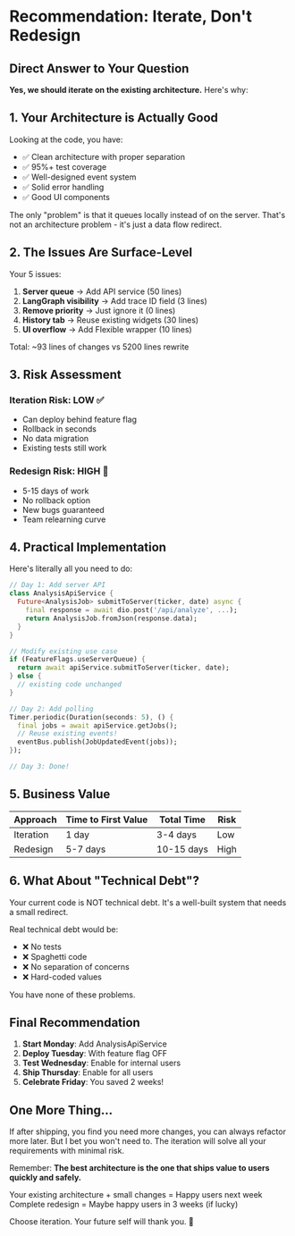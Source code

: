# Recommendation: Iterate, Don't Redesign

## Direct Answer to Your Question

**Yes, we should iterate on the existing architecture.** Here's why:

## 1. Your Architecture is Actually Good

Looking at the code, you have:
- ✅ Clean architecture with proper separation
- ✅ 95%+ test coverage  
- ✅ Well-designed event system
- ✅ Solid error handling
- ✅ Good UI components

The only "problem" is that it queues locally instead of on the server. That's not an architecture problem - it's just a data flow redirect.

## 2. The Issues Are Surface-Level

Your 5 issues:
1. **Server queue** → Add API service (50 lines)
2. **LangGraph visibility** → Add trace ID field (3 lines)  
3. **Remove priority** → Just ignore it (0 lines)
4. **History tab** → Reuse existing widgets (30 lines)
5. **UI overflow** → Add Flexible wrapper (10 lines)

Total: ~93 lines of changes vs 5200 lines rewrite

## 3. Risk Assessment

### Iteration Risk: LOW ✅
- Can deploy behind feature flag
- Rollback in seconds
- No data migration
- Existing tests still work

### Redesign Risk: HIGH 🚨
- 5-15 days of work
- No rollback option
- New bugs guaranteed
- Team relearning curve

## 4. Practical Implementation

Here's literally all you need to do:

```dart
// Day 1: Add server API
class AnalysisApiService {
  Future<AnalysisJob> submitToServer(ticker, date) async {
    final response = await dio.post('/api/analyze', ...);
    return AnalysisJob.fromJson(response.data);
  }
}

// Modify existing use case
if (FeatureFlags.useServerQueue) {
  return await apiService.submitToServer(ticker, date);
} else {
  // existing code unchanged
}

// Day 2: Add polling
Timer.periodic(Duration(seconds: 5), () {
  final jobs = await apiService.getJobs();
  // Reuse existing events!
  eventBus.publish(JobUpdatedEvent(jobs));
});

// Day 3: Done!
```

## 5. Business Value

| Approach | Time to First Value | Total Time | Risk |
|----------|-------------------|------------|------|
| Iteration | 1 day | 3-4 days | Low |
| Redesign | 5-7 days | 10-15 days | High |

## 6. What About "Technical Debt"?

Your current code is NOT technical debt. It's a well-built system that needs a small redirect. 

Real technical debt would be:
- ❌ No tests
- ❌ Spaghetti code
- ❌ No separation of concerns
- ❌ Hard-coded values

You have none of these problems.

## Final Recommendation

1. **Start Monday**: Add AnalysisApiService
2. **Deploy Tuesday**: With feature flag OFF
3. **Test Wednesday**: Enable for internal users
4. **Ship Thursday**: Enable for all users
5. **Celebrate Friday**: You saved 2 weeks!

## One More Thing...

If after shipping, you find you need more changes, you can always refactor more later. But I bet you won't need to. The iteration will solve all your requirements with minimal risk.

Remember: **The best architecture is the one that ships value to users quickly and safely.**

Your existing architecture + small changes = Happy users next week
Complete redesign = Maybe happy users in 3 weeks (if lucky)

Choose iteration. Your future self will thank you. 🚀